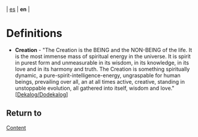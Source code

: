 | [es](../español/definiciones.md) | **en** |
 
# Definitions

- **Creation** - "The Creation is the BEING and the NON-BElNG of the life. It is the most immense mass of spiritual energy in the universe. It is spirit in purest form and unmeasurable in its wisdom, in its knowledge, in its love and in its harmony and truth. The Creation is something spiritually dynamic, a pure-spirit-intelligence-energy, ungraspable for human beings, prevailing over all, an at all times active, creative, standing in unstoppable evolution, all gathered into itself, wisdom and love." [[Dekalog/Dodekalog](./references.md#DeD)]

## Return to

[Content](./content.md)
